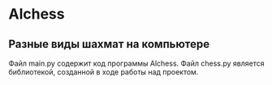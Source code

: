 # Alchess
## Разные виды шахмат на компьютере
Файл main.py содержит код программы Alchess.
Файл chess.py является библиотекой, созданной в ходе работы над проектом.
